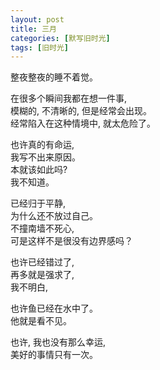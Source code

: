 ```yaml
---
layout: post
title: 三月
categories: [默写旧时光]
tags: [旧时光]
---
```


整夜整夜的睡不着觉。

在很多个瞬间我都在想一件事,  
模糊的, 不清晰的, 但是经常会出现。  
经常陷入在这种情境中, 就太危险了。  

也许真的有命运,  
我写不出来原因。  
本就该如此吗?  
我不知道。  

已经归于平静,  
为什么还不放过自己。   
不撞南墙不死心,  
可是这样不是很没有边界感吗？  

也许已经错过了,  
再多就是强求了,  
我不明白,  

也许鱼已经在水中了。  
他就是看不见。  

也许, 我也没有那么幸运,  
美好的事情只有一次。
